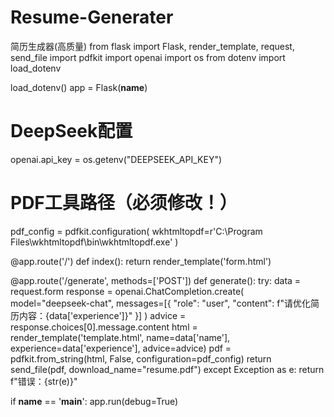 # Resume-Generater
简历生成器(高质量)
from flask import Flask, render_template, request, send_file
import pdfkit
import openai
import os
from dotenv import load_dotenv

load_dotenv()
app = Flask(__name__)

# DeepSeek配置
openai.api_key = os.getenv("DEEPSEEK_API_KEY")

# PDF工具路径（必须修改！）
pdf_config = pdfkit.configuration(
    wkhtmltopdf=r'C:\Program Files\wkhtmltopdf\bin\wkhtmltopdf.exe'
)

@app.route('/')
def index():
    return render_template('form.html')

@app.route('/generate', methods=['POST'])
def generate():
    try:
        data = request.form
        response = openai.ChatCompletion.create(
            model="deepseek-chat",
            messages=[{
                "role": "user",
                "content": f"请优化简历内容：{data['experience']}"
            }]
        )
        advice = response.choices[0].message.content
        html = render_template('template.html', 
                             name=data['name'],
                             experience=data['experience'],
                             advice=advice)
        pdf = pdfkit.from_string(html, False, configuration=pdf_config)
        return send_file(pdf, download_name="resume.pdf")
    except Exception as e:
        return f"错误：{str(e)}"

if __name__ == '__main__':
    app.run(debug=True)
    
